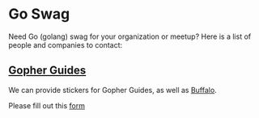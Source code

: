 # Go Swag
Need Go (golang) swag for your organization or meetup?  Here is a list of people and companies to contact:

## [Gopher Guides](https://www.gopherguides.com)

We can provide stickers for Gopher Guides, as well as [Buffalo](https://gobuffalo.io).

Please fill out this [form](https://goo.gl/forms/sgl7Vk1AaDdM7FCj2)
